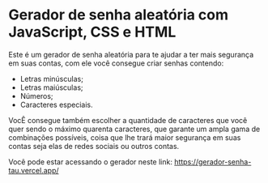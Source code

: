 # Gerador de senha aleatória com JavaScript, CSS e HTML

Este é um gerador de senha aleatória para te ajudar a ter mais segurança em suas contas, com ele você consegue criar senhas contendo:

* Letras minúsculas;
* Letras maiúsculas;
* Números;
* Caracteres especiais.

VocÊ consegue também escolher a quantidade de caracteres que você quer sendo o máximo quarenta caracteres, que garante um ampla gama de combinações possíveis, coisa que lhe trará maior segurança em suas contas seja elas de redes sociais ou outros contas.

Você pode estar acessando o gerador neste link: https://gerador-senha-tau.vercel.app/